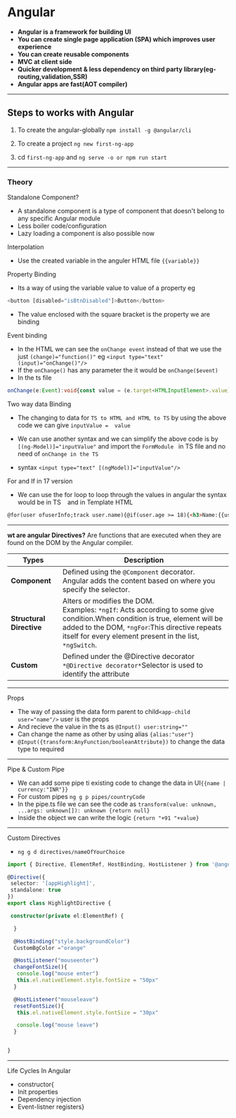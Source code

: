 # Angular

* **Angular is a framework for building UI**
* **You can create single page application (SPA) which improves user experience**
* **You can create reusable components**
* **MVC at client side**
* **Quicker development & less dependency on third party library(eg-routing,validation,SSR)**
* **Angular apps are fast(AOT compiler)**
 
___

## Steps to works with Angular
1. To create the angular-globally `npm install -g @angular/cli`

2. To create a project `ng new first-ng-app`

3. cd `first-ng-app` and `ng serve -o or npm run start`

___
### Theory

Standalone Component?
* A standalone component is a type of component that doesn't belong to any specific Angular module
* Less boiler code/configuration 
* Lazy loading a component is also possible now

Interpolation
* Use the created variable in the anguler HTML file `{{variable}}`

Property Binding
* Its a way of using the variable value to value of a property eg
```Typescript
<button [disabled="isBtnDisabled"]>Button</button>
```
* The value enclosed with the square bracket is the property we are binding

Event binding
* In the HTML we can see the `onChange event` instead of that we use the just `(change)="function()"` eg 
`<input type="text" (input)="onChange()"/>`
* If the `onChange()` has any parameter the it would be `onChange($event)`
* In the ts file 
```Typescript
onChange(e:Event):void{const value = (e.target<HTMLInputElement>.value)console.log(value)}
```

Two way data Binding

* The changing to data for `TS to HTML and HTML to TS` by using the above code we can give `inputValue =  value`

* We can use another syntax and we can simplify the above code is by `[(ng-Model)]="inputValue"` and import the `FormModule ` in TS file and no need of `onChange in the TS` 
* syntax `<input type="text" [(ngModel)]="inputValue"/>`

For and If in 17 version
* We can use the for loop to loop through the values in angular the syntax would be in TS ` ` and in Template HTML 
```HTML
@for(user ofuserInfo;track user.name){@if(user.age >= 18){<h3>Name:{{user.name}} Status :{{user.isOnline ? "Online" : "Offline"}}Age:{{user.age}}</h3>}@else {<h3>User :{{user.name}} are not valid</h3>}}
```
___


**wt are angular Directives?**
Are functions that are executed when they are found on the DOM by the Angular compiler.

| **Types**             | **Description**                                                                                                          |
|-----------------------|--------------------------------------------------------------------------------------------------------------------------|
| **Component**         | Defined using the `@Component` decorator. <br> Angular adds the content based on where you specify the selector.          |
| **Structural Directive** | Alters or modifies the DOM. <br> Examples: `*ngIf`: Acts according to some give condition.When condition is true, element will be added to the DOM, `*ngFor`:This directive repeats itself for every element present in the list, `*ngSwitch`.                                             | **Attribute** | Modify behaviour of existing elements   Used as attribute elements .
| **Custom** | Defined under the @Directive decorator `*@Directive decorator*`Selector is used to identify the attribute


___
Props
* The way of passing the data form parent to child`<app-child user="name"/>` user is the props
* And recieve the value in the ts as `@Input() user:string=""`
* Can change the name as other by using alias `{alias:"user"}`
* `@Input({transform:AnyFunction/booleanAttribute})` to change the data type to required

___
Pipe & Custom Pipe
* We can add some pipe ti existing code to change the data in UI`{{name | currency:"INR"}}`
* For custom pipes 
`ng g p pipes/countryCode`
* In the pipe.ts file we can see the code as `transform(value: unknown, ...args: unknown[]): unknown {return null}`
* Inside the object we can write the logic `{return "+91 "+value}`

___
Custom Directives
* `ng g d directives/nameOfYourChoice`
 ```Typescript
import { Directive, ElementRef, HostBinding, HostListener } from '@angular/core';

@Directive({
  selector: '[appHighlight]',
  standalone: true
})
export class HighlightDirective {

  constructor(private el:ElementRef) {

   }

   @HostBinding("style.backgroundColor")
   CustomBgColor ="orange"

   @HostListener("mouseenter")
   changeFontSize(){
    console.log("mouse enter")
    this.el.nativeElement.style.fontSize = "50px"
   }

   @HostListener("mouseleave")
   resetFontSize(){
    this.el.nativeElement.style.fontSize = "30px"

    console.log("mouse leave")
   }


}
```

___
Life Cycles In Angular
* constructor{  
* Init properties
* Dependency injection
* Event-listner registers}










